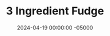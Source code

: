 ---
layout: post
title:  "3 Ingredient Fudge"
date:   2024-04-19 00:00:00 -05000
categories: 
- Recipes
- Archive
permalink: /recipes/three-ingredient-fudge
image: /assets/Food/Healthier Dessert/3 Ing Fudge/3-ing-fudge-cover.jpg
ing: 3ingfudge-ing
facts: 3ingfudge-facts
section1: 
start2: 
section2: 
start3: 
section3: 
start4: 
section4: 
start5: 
section5: 
Prep: 5
Rest: 
Cook: 
Source1: 
Source2: 
whisk: https://s.samsungfood.com/6lvyh
tags: 
- no bake
- extra virgin coconut oil
- melted coconut oil
- coconut oil
- cocoa powder
- chocolate
- carob powder
- natural peanut butter
- unsweetened
- maple syrup
Description: This easy fudge is made with just 3 simple ingredients - melted coconut oil, cocoa powder, and natural peanut butter. I love this bittersweet treat, but you can add some maple syrup to taste if you like it a bit sweeter than I do
Instructions: 
- In a medium bowl, microwave coconut oil for about a minute, until fully melted. Stir in cocoa powder and peanut butter. Add liquid sweetener to taste if desired<br><br>
- <center><img src="/assets/Food/Healthier Dessert/3 Ing Fudge/3-ing-fudge-1.jpg" alt="" class="instruction-image"></center><br>

- Transfer to a parchment lined container (mine are 6.2 x 4.5 "). If you want to scale this up, double the recipe for a 9 x 5" bread pan, or triple for an 8" square pan<br><br>
- <center><img src="/assets/Food/Healthier Dessert/3 Ing Fudge/3-ing-fudge-2.jpg" alt="" class="instruction-image"></center><br>

- Refrigerate for a few hours to harden fully before slicing
---